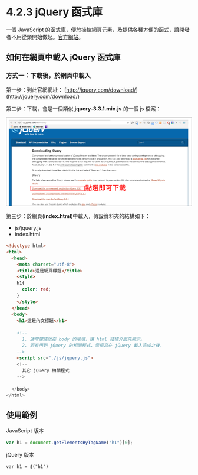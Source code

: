 # 4.2.3 jQuery 函式庫

一個 JavaScript 的函式庫，便於操控網頁元素，及提供各種方便的函式，讓開發者不用從頭開始做起。[官方網站](http://jquery.com/)。

## 如何在網頁中載入 jQuery 函式庫

### 方式一：下載後，於網頁中載入

第一步：到此官網網址： [http://jquery.com/download/](http://jquery.com/download/)

第二步：下載，會是一個類似 **jquery-3.3.1.min.js** 的一個 js 檔案：

![](/assets/jquery_download.png)

第三步：於網頁\(**index.html**\)中載入，假設資料夾的結構如下：

* js/jquery.js
* index.html

```html
<!doctype html>
<html>
  <head>
    <meta charset="utf-8">
    <title>這是網頁標題</title>
    <style>
    h1{
      color: red;
    }
    </style>
  </head>
  <body>
    <h1>這是內文標題</h1>

    <!--
      1. 通常建議放在 body 的尾端，讓 html 結構介面先顯示。
      2. 若有用到 jQuery 的相關程式，需撰寫在 jQuery 載入完成之後。
    -->
    <script src="./js/jquery.js">
    <!--
      其它 jQuery 相關程式
    -->

  </body>
</html>
```

## 使用範例

JavaScript 版本

```js
var h1 = document.getElementsByTagName("h1")[0];
```

jQuery 版本

```
var h1 = $("h1")
```



